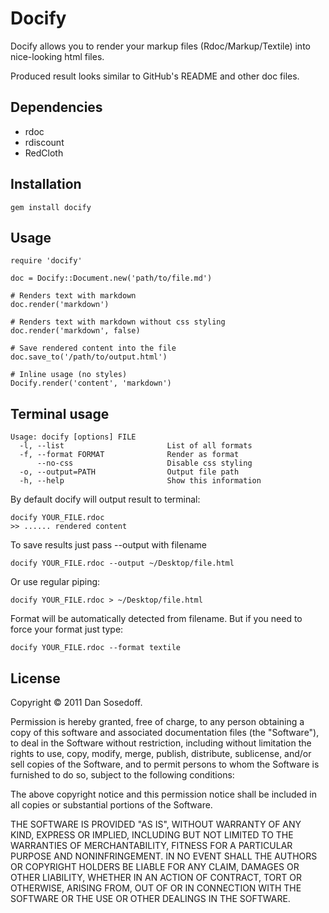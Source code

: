 # Docify

Docify allows you to render your markup files (Rdoc/Markup/Textile) into nice-looking html files.

Produced result looks similar to GitHub's README and other doc files.

## Dependencies

- rdoc
- rdiscount
- RedCloth

## Installation

    gem install docify

## Usage

    require 'docify'

    doc = Docify::Document.new('path/to/file.md')

    # Renders text with markdown
    doc.render('markdown')

    # Renders text with markdown without css styling
    doc.render('markdown', false)

    # Save rendered content into the file
    doc.save_to('/path/to/output.html')

    # Inline usage (no styles)
    Docify.render('content', 'markdown')
  
## Terminal usage
  
    Usage: docify [options] FILE
      -l, --list                       List of all formats
      -f, --format FORMAT              Render as format
          --no-css                     Disable css styling
      -o, --output=PATH                Output file path
      -h, --help                       Show this information
  
By default docify will output result to terminal:

    docify YOUR_FILE.rdoc  
    >> ...... rendered content
  
To save results just pass --output with filename

    docify YOUR_FILE.rdoc --output ~/Desktop/file.html
  
Or use regular piping:

    docify YOUR_FILE.rdoc > ~/Desktop/file.html
  
Format will be automatically detected from filename. But if you need to force your format just type:

    docify YOUR_FILE.rdoc --format textile
  
## License

Copyright © 2011 Dan Sosedoff.

Permission is hereby granted, free of charge, to any person obtaining a copy of this software and associated documentation files (the "Software"), to deal in the Software without restriction, including without limitation the rights to use, copy, modify, merge, publish, distribute, sublicense, and/or sell copies of the Software, and to permit persons to whom the Software is furnished to do so, subject to the following conditions:

The above copyright notice and this permission notice shall be included in all copies or substantial portions of the Software.

THE SOFTWARE IS PROVIDED "AS IS", WITHOUT WARRANTY OF ANY KIND, EXPRESS OR IMPLIED, INCLUDING BUT NOT LIMITED TO THE WARRANTIES OF MERCHANTABILITY, FITNESS FOR A PARTICULAR PURPOSE AND NONINFRINGEMENT. IN NO EVENT SHALL THE AUTHORS OR COPYRIGHT HOLDERS BE LIABLE FOR ANY CLAIM, DAMAGES OR OTHER LIABILITY, WHETHER IN AN ACTION OF CONTRACT, TORT OR OTHERWISE, ARISING FROM, OUT OF OR IN CONNECTION WITH THE SOFTWARE OR THE USE OR OTHER DEALINGS IN THE SOFTWARE.